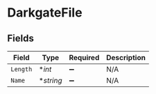 # DarkgateFile


## Fields

| Field              | Type               | Required           | Description        |
| ------------------ | ------------------ | ------------------ | ------------------ |
| `Length`           | **int*             | :heavy_minus_sign: | N/A                |
| `Name`             | **string*          | :heavy_minus_sign: | N/A                |